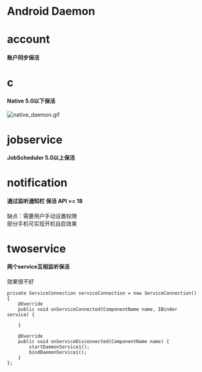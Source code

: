 # Android Daemon

# account
#### 账户同步保活


# c 
#### Native 5.0以下保活
<img src="https://github.com/yuanbinbinbin/demo2/blob/master/onlinepic/native_daemon.gif" alt="native_daemon.gif" />


# jobservice
#### JobScheduler 5.0以上保活

# notification
#### 通过监听通知栏 保活 API >= 18
缺点：需要用户手动设置权限<br>
部分手机可实现开机自启效果

# twoservice
#### 两个service互相监听保活
效果很不好
  
    private ServiceConnection serviceConnection = new ServiceConnection() {
        @Override
        public void onServiceConnected(ComponentName name, IBinder service) {

        }

        @Override
        public void onServiceDisconnected(ComponentName name) {
            startDaemonService1();
            bindDaemonService1();
        }
    };
  
